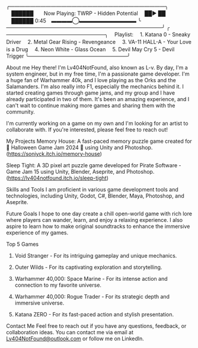 ╭——————————————————————————————╮
　██████　　Now Playing: TWRP - Hidden Potential
　██► ██
　██████ 0:45　▬▬▬▬◯▬▬▬▬▬▬▬▬▬▬▬
╰——————————————————————————————╯
╭———————————————————╮
　Playlist:
　1. Katana 0 - Sneaky Driver
　2. Metal Gear Rising - Revengeance
　3. VA-11 HALL-A - Your Love is a Drug
　4. Neon White - Glass Ocean
　5. Devil May Cry 5 - Devil Trigger
╰———————————————————╯

About me
Hey there! I'm Lv404NotFound, also known as L-v. By day, I'm a system engineer, but in my free time, I'm a passionate game developer. I'm a huge fan of Warhammer 40k, and I love playing as the Orks and the Salamanders. I'm also really into F1, especially the mechanics behind it. I started creating games through game jams, and my group and I have already participated in two of them. It's been an amazing experience, and I can't wait to continue making more games and sharing them with the community.

I'm currently working on a game on my own and I'm looking for an artist to collaborate with. If you're interested, please feel free to reach out!

My Projects
Memory House: A fast-paced memory puzzle game created for 🎃 Halloween Game Jam 2024 🎃 using Unity and Photoshop.
(https://soniyck.itch.io/memory-house) 

Sleep Tight: A 3D pixel art puzzle game developed for Pirate Software - Game Jam 15 using Unity, Blender, Aseprite, and Photoshop. (https://lv404notfound.itch.io/sleep-tight)

Skills and Tools
I am proficient in various game development tools and technologies, including Unity, Godot, C#, Blender, Maya, Photoshop, and Aseprite.

Future Goals
I hope to one day create a chill open-world game with rich lore where players can wander, learn, and enjoy a relaxing experience. I also aspire to learn how to make original soundtracks to enhance the immersive experience of my games.

Top 5 Games
1. Void Stranger - For its intriguing gameplay and unique mechanics.

2. Outer Wilds - For its captivating exploration and storytelling.

3. Warhammer 40,000: Space Marine - For its intense action and connection to my favorite universe.

4. Warhammer 40,000: Rogue Trader - For its strategic depth and immersive universe.

5. Katana ZERO - For its fast-paced action and stylish presentation.

Contact Me
Feel free to reach out if you have any questions, feedback, or collaboration ideas. You can contact me via email at Lv404NotFound@outlook.com or follow me on LinkedIn.
